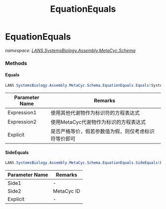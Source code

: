 ﻿---
title: EquationEquals
---

# EquationEquals
_namespace: [LANS.SystemsBiology.Assembly.MetaCyc.Schema](N-LANS.SystemsBiology.Assembly.MetaCyc.Schema.html)_



### Methods

#### Equals
```csharp
LANS.SystemsBiology.Assembly.MetaCyc.Schema.EquationEquals.Equals(System.String,System.String,System.Boolean)
```


|Parameter Name|Remarks|
|--------------|-------|
|Expression1|使用其他代谢物作为标识符的方程表达式|
|Expression2|使用MetaCyc代谢物作为标识的方程表达式|
|Explicit|是否严格等价，假若参数值为假，则仅考虑标识符等价即可|


#### SideEquals
```csharp
LANS.SystemsBiology.Assembly.MetaCyc.Schema.EquationEquals.SideEquals(LANS.SystemsBiology.ComponentModel.EquaionModel.DefaultTypes.CompoundSpecieReference[],LANS.SystemsBiology.ComponentModel.EquaionModel.ICompoundSpecies[],System.Boolean)
```


|Parameter Name|Remarks|
|--------------|-------|
|Side1|-|
|Side2|MetaCyc ID|
|Explicit|-|





